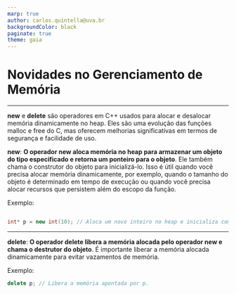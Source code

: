 ```yaml
---
marp: true
author: carlos.quintella@uva.br
backgroundColor: black
paginate: true
theme: gaia
---
```


<!-- class: invert -->
<!-- _class: lead -->
<!-- _color: white -->

# Novidades no Gerenciamento de Memória #

---

**new** e **delete** são operadores em C++ usados para alocar e desalocar memória dinamicamente no heap. Eles são uma evolução das funções malloc e free do C, mas oferecem melhorias significativas em termos de segurança e facilidade de uso.

**new**: **O operador new aloca memória no heap para armazenar um objeto do tipo especificado e retorna um ponteiro para o objeto**. Ele também chama o construtor do objeto para inicializá-lo. Isso é útil quando você precisa alocar memória dinamicamente, por exemplo, quando o tamanho do objeto é determinado em tempo de execução ou quando você precisa alocar recursos que persistem além do escopo da função.

Exemplo:

```c++

int* p = new int(10); // Aloca um novo inteiro no heap e inicializa com o valor 10.

```

---

**delete**: **O operador delete libera a memória alocada pelo operador new e chama o destrutor do objeto**. É importante liberar a memória alocada dinamicamente para evitar vazamentos de memória.

Exemplo:

```c++
delete p; // Libera a memória apontada por p.

```

